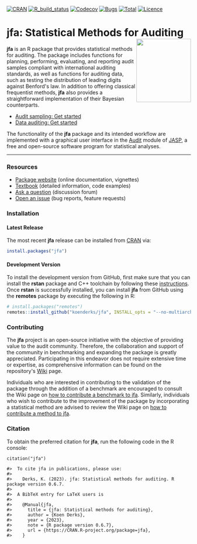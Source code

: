 [![CRAN](https://img.shields.io/cran/v/jfa?color=yellow&label=CRAN&logo=r)](https://cran.r-project.org/package=jfa)
[![R_build_status](https://github.com/koenderks/jfa/workflows/Build/badge.svg)](https://github.com/koenderks/jfa/actions)
[![Codecov](https://codecov.io/gh/koenderks/jfa/branch/development/graph/badge.svg?token=ZoxIB8p8PW)](https://app.codecov.io/gh/koenderks/jfa)
[![Bugs](https://img.shields.io/github/issues/koenderks/jfa/bug?label=Bugs&logo=github&logoColor=%23FFF&color=brightgreen)](https://github.com/koenderks/jfa/issues?q=is%3Aopen+is%3Aissue+label%3Abug)
[![Total](https://cranlogs.r-pkg.org/badges/grand-total/jfa?color=blue)](https://cranlogs.r-pkg.org)
[![Licence](https://img.shields.io/badge/licence-GPL--3-blue.svg)](https://www.gnu.org/licenses/gpl-3.0.en.html)

# jfa: Statistical Methods for Auditing <img src='https://github.com/koenderks/jfa/raw/development/man/figures/logo.png' width='149' height='173' align='right'/>

**jfa** is an R package that provides statistical methods for auditing. The package includes functions for planning, performing, evaluating, and reporting audit samples compliant with international auditing standards, as well as functions for auditing data, such as testing the distribution of leading digits against Benford's law. In addition to offering classical frequentist methods, **jfa** also provides a straightforward implementation of their Bayesian counterparts.

- [Audit sampling: Get started](https://koenderks.github.io/jfa/articles/audit-sampling.html)
- [Data auditing: Get started](https://koenderks.github.io/jfa/articles/data-auditing.html)

The functionality of the **jfa** package and its intended workflow are implemented with a graphical user interface in the [Audit](https://github.com/jasp-stats/jaspAudit) module of [JASP](https://jasp-stats.org), a free and open-source software program for statistical analyses.

---

### Resources

- [Package website](https://koenderks.github.io/jfa/) (online documentation, vignettes)
- [Textbook](https://koenderks.github.io/sasr/) (detailed information, code examples)
- [Ask a question](https://github.com/koenderks/jfa/discussions) (discussion forum)
- [Open an issue](https://github.com/koenderks/jfa/issues) (bug reports, feature requests)

### Installation

#### Latest Release

The most recent **jfa** release can be installed from [CRAN](https://cran.r-project.org/package=jfa) via:

```r
install.packages("jfa")
```

#### Development Version

To install the development version from GitHub, first make sure that you can install the **rstan** package and C++ toolchain by following these [instructions](https://github.com/stan-dev/rstan/wiki/RStan-Getting-Started). Once **rstan** is successfully installed, you can install **jfa** from GitHub using the **remotes** package by executing the following in R:

```r
# install.packages("remotes")
remotes::install_github("koenderks/jfa", INSTALL_opts = "--no-multiarch")
```

### Contributing

The **jfa** project is an open-source initiative with the objective of providing value to the audit community. Therefore, the collaboration and support of the community in benchmarking and expanding the package is greatly appreciated. Participating in this endeavor does not require extensive time or expertise, as comprehensive information can be found on the repository's [Wiki](https://github.com/koenderks/jfa/wiki) page.

Individuals who are interested in contributing to the validation of the package through the addition of a benchmark are encouraged to consult the Wiki page on [how to contribute a benchmark to jfa](https://github.com/koenderks/jfa/wiki/Benchmarks). Similarly, individuals who wish to contribute to the improvement of the package by incorporating a statistical method are advised to review the Wiki page on [how to contribute a method to jfa](https://github.com/koenderks/jfa/wiki/Methods).

### Citation

To obtain the preferred citation for **jfa**, run the following code in the R console:

```
citation("jfa")

#>  To cite jfa in publications, please use:
#>
#>    Derks, K. (2023). jfa: Statistical methods for auditing. R package version 0.6.7.
#>
#>  A BibTeX entry for LaTeX users is
#>
#>    @Manual{jfa,
#>      title = {jfa: Statistical methods for auditing},
#>      author = {Koen Derks},
#>      year = {2023},
#>      note = {R package version 0.6.7},
#>      url = {https://CRAN.R-project.org/package=jfa},
#>    }
```
